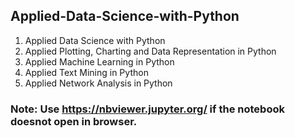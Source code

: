 ## Applied-Data-Science-with-Python

1. Applied Data Science with Python
2. Applied Plotting, Charting and Data Representation in Python
3. Applied Machine Learning in Python
4. Applied Text Mining in Python
5. Applied Network Analysis in Python

### Note: Use https://nbviewer.jupyter.org/ if the notebook doesnot open in browser.
